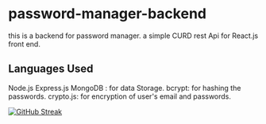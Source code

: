 # password-manager-backend

this is a backend for password manager. a simple CURD rest Api for React.js front end.


## Languages Used
Node.js Express.js
MongoDB : for data Storage.
bcrypt: for hashing the passwords.
crypto.js: for encryption of user's email and passwords.

[![GitHub Streak](http://github-readme-streak-stats.herokuapp.com?user=Liocat-sp&theme=tokyonight&date_format=M%20j%5B%2C%20Y%5D)](https://git.io/streak-stats)
